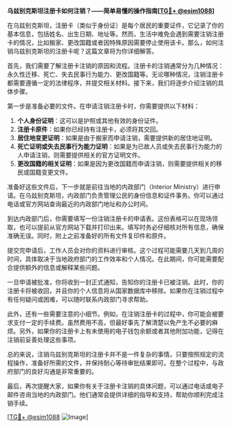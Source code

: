 **乌兹别克斯坦注册卡如何注销？——简单易懂的操作指南[[TG💪+ @esim1088](https://t.me/s/esim1088)]**

在乌兹别克斯坦，注册卡（类似于身份证）是每个居民的重要证件，它记录了你的基本信息，包括姓名、出生日期、地址等。然而，生活中难免会遇到需要注销注册卡的情况，比如搬家、更改国籍或者因特殊原因需要停止使用该卡。那么，如何注销乌兹别克斯坦的注册卡呢？这篇文章将为你详细解答。

首先，我们需要了解注册卡注销的原因和流程。注册卡的注销通常分为几种情况：永久性迁移、死亡、失去民事行为能力、更改国籍等。无论哪种情况，注销注册卡都需要遵循一定的法律程序，并提交相关材料。接下来，我们将逐步介绍注销的具体步骤。

第一步是准备必要的文件。在申请注销注册卡时，你需要提供以下材料：

1. **个人身份证明**：这可以是护照或其他有效的身份证件。
2. **注册卡原件**：如果你已经持有注册卡，必须将其交回。
3. **居住地变更证明**：如果是由于搬家而申请注销，需要提供新的居住地证明。
4. **死亡证明或失去民事行为能力证明**：如果是为已故人员或失去民事行为能力的人申请注销，则需要提供相关的官方证明文件。
5. **更改国籍的相关证明**：如果是因为更改国籍而申请注销，则需要提供相关的移民或国籍变更文件。

准备好这些文件后，下一步就是前往当地的内政部门（Interior Ministry）进行申请。在乌兹别克斯坦，内政部门负责管理公民的身份信息和证件事务。你可以通过电话或官方网站查询最近的内政部门地址和办公时间。

到达内政部门后，你需要填写一份注销注册卡的申请表。这份表格可以在现场领取，也可以提前从官方网站下载并打印出来。填写时务必仔细核对所有信息，确保准确无误。同时，附上之前准备好的所有文件复印件和原件。

提交完申请后，工作人员会对你的资料进行审核。这个过程可能需要几天到几周的时间，具体取决于当地政府部门的工作效率和个人情况。在此期间，你可能需要配合提供额外的信息或解释某些问题。

一旦申请被批准，你将收到一封正式通知，告知你的注册卡已被注销。此时，你的注册卡将被收回，并且你的个人信息将从国家数据库中移除。如果你在注销过程中有任何疑问或困难，可以随时联系内政部门寻求帮助。

此外，还有一些需要注意的小细节。例如，在注销注册卡的过程中，你可能会被要求支付一定的手续费。虽然费用不高，但最好事先了解清楚以免产生不必要的麻烦。另外，如果你的注册卡上有未使用的电子钱包余额或者其他附加功能，记得在注销前妥善处理这些事项。

总的来说，注销乌兹别克斯坦的注册卡并不是一件复杂的事情，只要按照规定的流程操作，准备好所需的文件，并保持耐心等待审批结果即可。在整个过程中，与政府部门的良好沟通是非常重要的。

最后，再次提醒大家，如果你有关于注册卡注销的具体问题，可以通过电话或电子邮件咨询当地的内政部门。他们通常会提供详细的指导和支持，帮助你顺利完成注销手续。

[[TG💪+ @esim1088](https://t.me/s/esim1088) ![Image](https://i.postimg.cc/4NQfJmqS/Snipaste-2025-05-13-00-14-12.png)]